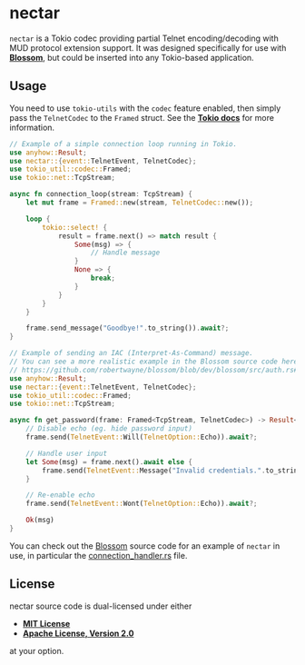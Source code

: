 # nectar

`nectar` is a Tokio codec providing partial Telnet encoding/decoding with MUD
protocol extension support. It was designed specifically for use with
**[Blossom](https://github.com/robertwayne/blossom)**, but could be inserted
into any Tokio-based application.

## Usage

You need to use `tokio-utils` with the  `codec` feature enabled, then simply pass
the `TelnetCodec` to the `Framed` struct. See the **[Tokio
docs](https://docs.rs/tokio-util/latest/tokio_util/codec/struct.Framed.html)** for more information.

```rust
// Example of a simple connection loop running in Tokio.
use anyhow::Result;
use nectar::{event::TelnetEvent, TelnetCodec};
use tokio_util::codec::Framed;
use tokio::net::TcpStream;

async fn connection_loop(stream: TcpStream) {
    let mut frame = Framed::new(stream, TelnetCodec::new());

    loop {
        tokio::select! {
            result = frame.next() => match result {
                Some(msg) => {
                    // Handle message
                }
                None => {
                    break;
                }
            }
        }
    }

    frame.send_message("Goodbye!".to_string()).await?;
}
```

```rust
// Example of sending an IAC (Interpret-As-Command) message.
// You can see a more realistic example in the Blossom source code here: 
// https://github.com/robertwayne/blossom/blob/dev/blossom/src/auth.rs#L287
use anyhow::Result;
use nectar::{event::TelnetEvent, TelnetCodec};
use tokio_util::codec::Framed;
use tokio::net::TcpStream;

async fn get_password(frame: Framed<TcpStream, TelnetCodec>) -> Result<String> {
    // Disable echo (eg. hide password input)
    frame.send(TelnetEvent::Will(TelnetOption::Echo)).await?;

    // Handle user input
    let Some(msg) = frame.next().await else {
        frame.send(TelnetEvent::Message("Invalid credentials.".to_string())).await?;
    }

    // Re-enable echo
    frame.send(TelnetEvent::Wont(TelnetOption::Echo)).await?;

    Ok(msg)
}
```

You can check out the [Blossom](https://github.com/robertwayne/blossom) source code for an example of `nectar` in use, in particular the [connection_handler.rs](https://github.com/robertwayne/blossom/blob/dev/blossom/src/connection_handler.rs) file.

## License

nectar source code is dual-licensed under either

- **[MIT License](/docs/LICENSE-MIT)**
- **[Apache License, Version 2.0](/docs/LICENSE-APACHE)**

at your option.
